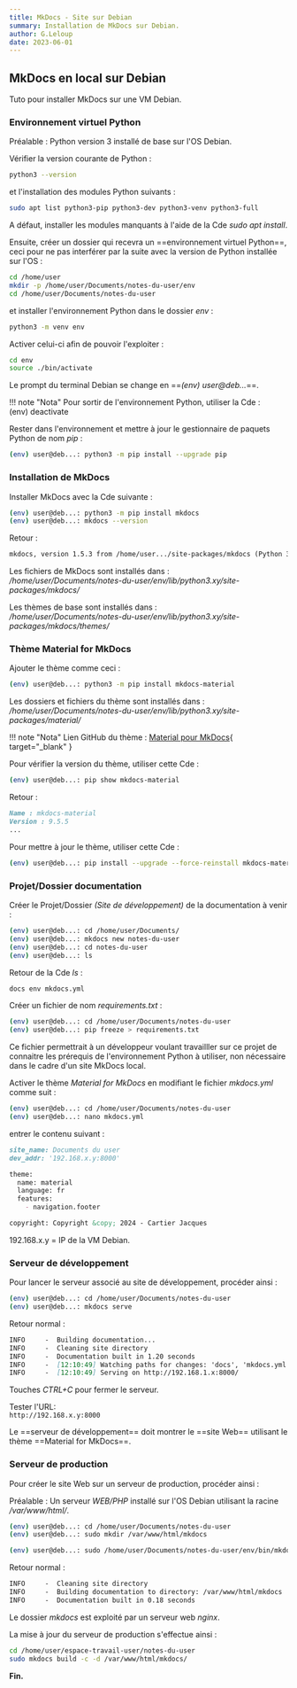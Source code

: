 ```yaml
---
title: MkDocs - Site sur Debian
summary: Installation de MkDocs sur Debian.
author: G.Leloup
date: 2023-06-01
---
```


## MkDocs en local sur Debian

Tuto pour installer MkDocs sur une VM Debian.

### Environnement virtuel Python

Préalable : Python version 3 installé de base sur l'OS Debian.

Vérifier la version courante de Python :

```bash
python3 --version
```

et l'installation des modules Python suivants :

```bash
sudo apt list python3-pip python3-dev python3-venv python3-full
```

A défaut, installer les modules manquants à l'aide de la Cde _sudo apt install_.

Ensuite, créer un dossier qui recevra un ==environnement virtuel Python==, ceci pour ne pas interférer par la suite avec la version de Python installée sur l'OS :

```bash
cd /home/user
mkdir -p /home/user/Documents/notes-du-user/env
cd /home/user/Documents/notes-du-user
```

et installer l'environnement Python dans le dossier _env_ :

```bash
python3 -m venv env
```

Activer celui-ci afin de pouvoir l'exploiter :

```bash
cd env
source ./bin/activate
```

Le prompt du terminal Debian se change en ==_(env) user@deb..._==.

!!! note "Nota"
    Pour sortir de l'environnement Python, utiliser la Cde :  
    (env) deactivate

Rester dans l'environnement et mettre à jour le gestionnaire de paquets Python de nom _pip_ :

```bash
(env) user@deb...: python3 -m pip install --upgrade pip
```

### Installation de MkDocs

Installer MkDocs avec la Cde suivante :

```bash
(env) user@deb...: python3 -m pip install mkdocs
(env) user@deb...: mkdocs --version
```

Retour :

```markdown
mkdocs, version 1.5.3 from /home/user.../site-packages/mkdocs (Python 3.11)
```

Les fichiers de MkDocs sont installés dans :  
_/home/user/Documents/notes-du-user/env/lib/python3.xy/site-packages/mkdocs/_

Les thèmes de base sont installés dans :  
_/home/user/Documents/notes-du-user/env/lib/python3.xy/site-packages/mkdocs/themes/_

### Thème Material for MkDocs

Ajouter le thème comme ceci :

```bash
(env) user@deb...: python3 -m pip install mkdocs-material
```

Les dossiers et fichiers du thème sont installés dans :  
_/home/user/Documents/notes-du-user/env/lib/python3.xy/site-packages/material/_

!!! note "Nota"
    Lien GitHub du thème : [Material pour MkDocs](https://squidfunk.github.io/mkdocs-material/){ target="_blank" }

Pour vérifier la version du thème, utiliser cette Cde :

```bash
(env) user@deb...: pip show mkdocs-material
```

Retour :

```markdown
Name : mkdocs-material
Version : 9.5.5
...
```

Pour mettre à jour le thème, utiliser cette Cde :

```bash
(env) user@deb...: pip install --upgrade --force-reinstall mkdocs-material
```

### Projet/Dossier documentation

Créer le Projet/Dossier _(Site de développement)_ de la documentation à venir :

```bash
(env) user@deb...: cd /home/user/Documents/
(env) user@deb...: mkdocs new notes-du-user
(env) user@deb...: cd notes-du-user
(env) user@deb...: ls
```

Retour de la Cde _ls_ :

```markdown
docs env mkdocs.yml
```

Créer un fichier de nom _requirements.txt_ :

```bash
(env) user@deb...: cd /home/user/Documents/notes-du-user
(env) user@deb...: pip freeze > requirements.txt
```

Ce fichier permettrait à un développeur voulant travailller sur ce projet de connaitre les prérequis de l'environnement Python à utiliser, non nécessaire dans le cadre d'un site MkDocs local.

Activer le thème _Material for MkDocs_ en modifiant le fichier _mkdocs.yml_ comme suit :

```bash
(env) user@deb...: cd /home/user/Documents/notes-du-user
(env) user@deb...: nano mkdocs.yml
```

entrer le contenu suivant :

```markdown
site_name: Documents du user
dev_addr: '192.168.x.y:8000'

theme:
  name: material
  language: fr
  features:
    - navigation.footer

copyright: Copyright &copy; 2024 - Cartier Jacques
```

192.168.x.y = IP de la VM Debian.

### Serveur de développement

Pour lancer le serveur associé au site de développement, procéder ainsi :

```bash
(env) user@deb...: cd /home/user/Documents/notes-du-user
(env) user@deb...: mkdocs serve
```

Retour normal :

```markdown
INFO     -  Building documentation...
INFO     -  Cleaning site directory
INFO     -  Documentation built in 1.20 seconds
INFO     -  [12:10:49] Watching paths for changes: 'docs', 'mkdocs.yml'
INFO     -  [12:10:49] Serving on http://192.168.1.x:8000/
```

Touches _CTRL+C_ pour fermer le serveur.

Tester l'URL:  
`http://192.168.x.y:8000`

Le ==serveur de développement== doit montrer le ==site Web== utilisant le thème ==Material for MkDocs==.

### Serveur de production

Pour créer le site Web sur un serveur de production, procéder ainsi :

Préalable : Un serveur _WEB/PHP_ installé sur l'OS Debian utilisant la racine _/var/www/html/_.

```bash
(env) user@deb...: cd /home/user/Documents/notes-du-user
(env) user@deb...: sudo mkdir /var/www/html/mkdocs

(env) user@deb...: sudo /home/user/Documents/notes-du-user/env/bin/mkdocs build -c -d /var/www/html/mkdocs/
```

Retour normal :

```markdown
INFO     -  Cleaning site directory
INFO     -  Building documentation to directory: /var/www/html/mkdocs
INFO     -  Documentation built in 0.18 seconds
```

Le dossier _mkdocs_ est exploité par un serveur web _nginx_.

La mise à jour du serveur de production s'effectue ainsi :

```bash
cd /home/user/espace-travail-user/notes-du-user
sudo mkdocs build -c -d /var/www/html/mkdocs/
```

**Fin.**
